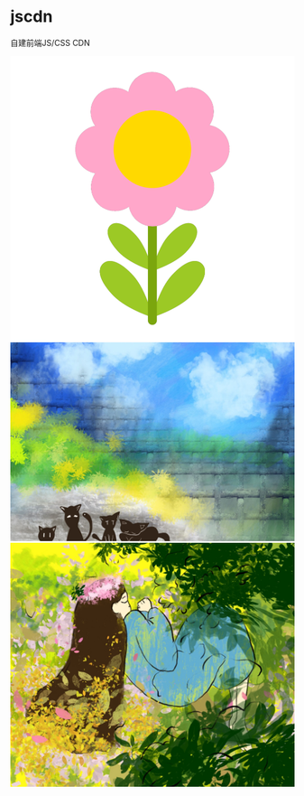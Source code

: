 # jscdn
自建前端JS/CSS CDN

![](https://github.com/tangxinyanqx/jscdn/blob/main/images/%E5%B0%8F%E8%8A%B1(1).png)
![](https://github.com/tangxinyanqx/jscdn/blob/main/images/beijing.jpg)
![](https://github.com/tangxinyanqx/jscdn/blob/main/images/人睡.jpg)
